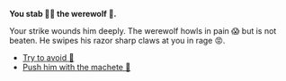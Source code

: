 **You stab 🔪💢 the werewolf 🐺.**

Your strike wounds him deeply. The werewolf howls in pain 😱 but is not beaten. He swipes his razor sharp claws at you in rage 😡.

- [Try to avoid 💨](9-4AB.md)
- [Push him with the machete 🔪](9-4AC.md)